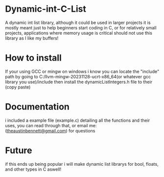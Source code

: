 # Dynamic-int-C-List
A dynamic int list library, although it could be used in larger projects it is mostly 
meant just to help beginners start coding in C, or for relatively small projects, applications where memory usage 
is critical should not use this library as I like my buffers!
# How to install
If your using GCC or mingw on windows i know 
you can locate the "include" path by going  to 
C:/llvm-mingw-20231128-ucrt-x86_64(or whatever gcc library you use)/include
then install the dynamicListIntegers.h file to their (copy paste)
# Documentation
i included a example file (example.c) detailing all the functions
and their uses, you can read through that, or email me:
(theaustinbennett@gmail.com) for questions
# Future
if this ends up being popular i will make dynamic list librarys for bool, 
floats, and other types in C aswell!
